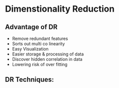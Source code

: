 # Dimenstionality Reduction

## Advantage of DR
* Remove redundant features
* Sorts out multi co linearity
* Easy Visualization
* Easier storage & processing of data
* Discover hidden correlation in data
* Lowering risk of over fitting

## DR Techniques:


